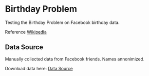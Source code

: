 # Birthday Problem
Testing the Birthday Problem on Facebook birthday data.

Reference 
[Wikipedia](https://en.wikipedia.org/wiki/Birthday_problem)

## Data Source
Manually collected data from Facebook friends. Names annonimized. 

Download data here:
[Data Source](https://www.dropbox.com/s/vx8i2tt9zffabn9/birthdays.csv?dl=0)
